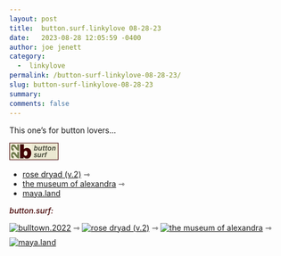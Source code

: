 ```yaml
---
layout: post
title:  button.surf.linkylove 08-28-23
date:   2023-08-28 12:05:59 -0400
author: joe jenett
category:
  -  linkylove
permalink: /button-surf-linkylove-08-28-23/
slug: button-surf-linkylove-08-28-23
summary: 
comments: false
---
```

<p>
This one’s for button lovers...
</p>
<a href="https://bulltown.joejenett.com/links/"><img alt="b22 button surf" src="/images/b22surf.png" width="88"></a>
<ul>
	<li><a title="rose dryad (v.2)" href="https://rosedryad.com/">rose dryad (v.2)</a> <span title="led to site shown below">⇾</span></li>
	<li><a title="the museum of alexandra" href="https://xandra.cc/">the museum of alexandra</a> <span title="led to site shown below">⇾</span></li>
	<li><a title="maya.land" href="https://maya.land/">maya.land</a></li>
</ul>
<div style="color:#440202;margin-bottom:9px;font-weight:500;font-style:italic;">button.surf:</div>
<p>
<a href="https://bulltown.joejenett.com/"><img alt="bulltown.2022" src="https://iwebthings.joejenett.com/images/b22button.png" width="88" style="margin-bottom:9px;"></a> ⇾ <a title="rose dryad (v.2)" href="https://rosedryad.com/"><picture><source srcset="https://iwebthings.joejenett.com/images/rosedryad.gif" type="image/gif" media="(prefers-reduced-motion: no-preference)"><img src="https://iwebthings.joejenett.com/images/rosedryad.jpg" alt="rose dryad (v.2)" width="88" style="margin-bottom:9px;" height="31"></picture></a> ⇾ <a title="the museum of alexandra" href="https://xandra.cc/"><img src="https://iwebthings.joejenett.com/images/xandra.png" alt="the museum of alexandra" width="88" style="margin-bottom:9px;" height="31" /></a> ⇾  <a title="maya.land" href="https://maya.land/"><img src="https://iwebthings.joejenett.com/images/maya-land.gif" alt="maya.land" width="88" style="margin-bottom:9px;" height="31" /></a>
</p>

<a href="https://brid.gy/publish/mastodon"></a>